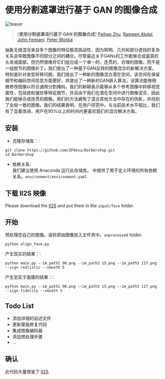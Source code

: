 # 使用分割遮罩进行基于 GAN 的图像合成
![teaser](docs/assets/teaser.png)

> [**使用分割遮罩进行基于 GAN 的图像合成**]
[Peihao Zhu](https://github.com/ZPdesu),
[Rameen Abdal](https://github.com/RameenAbdal),
[John Femiani](https://scholar.google.com/citations?user=rS1xJIIAAAAJ&hl=en),
[Peter Wonka](http://peterwonka.net/)<br/>



抽象无缝混合来自多个图像的特征极具挑战性，因为照明、几何和部分遮挡的复杂关系会导致图像不同部分之间的耦合。尽管最近关于GANs的工作能够合成逼真的头发或面部，但仍然很难将它们组合成一个单一的，连贯的，合理的图像，而不是一组脱节的图像补丁。我们提出了一种基于GAN反转的图像混合的新解决方案，特别是针对发型转移问题。我们提出了一种新的图像混合潜在空间，该空间在保留细节和编码空间信息方面更好，并提出了一种新的GAN嵌入算法，该算法能够稍微修改图像以符合通用分割掩码。我们的新颖表示能够从多个参考图像中转移视觉属性，包括痣和皱纹等特定细节，并且由于我们在潜在空间中进行图像混合，因此我们能够合成连贯的图像。我们的方法避免了混合其他方法中存在的伪影，并找到了全局一致的图像。我们的结果表明，在用户研究中，与当前技术水平相比，我们有了显着改进，用户在95%以上的时间内更喜欢我们的混合解决方案。


## 安装
- 克隆存储库：:
``` 
git clone https://github.com/ZPdesu/Barbershop.git
cd Barbershop
```
- 依赖关系:  
我们建议使用 Anaconda 运行此存储库。 中提供了用于定义环境的所有依赖关系。`environment/environment.yaml`.


## 下载 II2S 映像
Please download the [II2S](https://drive.google.com/drive/folders/15jsR9yy_pfDHiS9aE3HcYDgwtBbAneId?usp=sharing) 
and put them in the `input/face` folder.


## 开始  
预处理您自己的图像。请将原始图像放入文件夹中。`unprocessed` folder.
```
python align_face.py
```

产生现实的结果：:
```
python main.py --im_path1 90.png --im_path2 15.png --im_path3 117.png --sign realistic --smooth 5
```

产生忠实于面膜的结果：:
```
python main.py --im_path1 90.png --im_path2 15.png --im_path3 117.png --sign fidelity --smooth 5
```



## Todo List
* 添加详细的自述文件
* 更新蒙版修复代码
* 集成图像编码器
* 添加预处理步骤
* ...

## 确认
此代码大量借鉴了 [II2S](https://github.com/ZPdesu/II2S).

